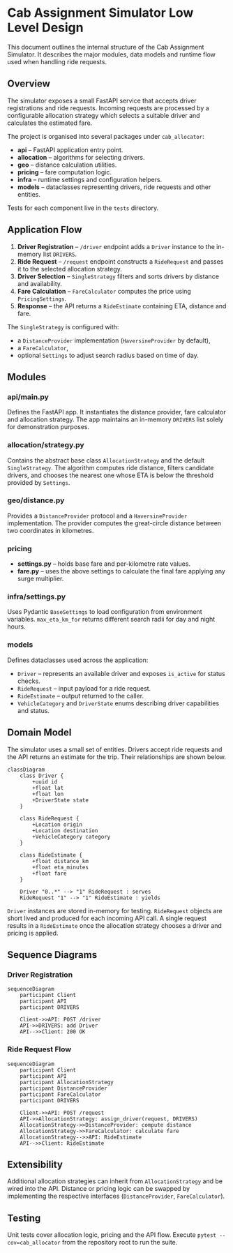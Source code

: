 # Cab Assignment Simulator Low Level Design

This document outlines the internal structure of the Cab Assignment Simulator. It describes the major modules, data models and runtime flow used when handling ride requests.

## Overview

The simulator exposes a small FastAPI service that accepts driver registrations and ride requests. Incoming requests are processed by a configurable allocation strategy which selects a suitable driver and calculates the estimated fare.

The project is organised into several packages under `cab_allocator`:

- **api** – FastAPI application entry point.
- **allocation** – algorithms for selecting drivers.
- **geo** – distance calculation utilities.
- **pricing** – fare computation logic.
- **infra** – runtime settings and configuration helpers.
- **models** – dataclasses representing drivers, ride requests and other entities.

Tests for each component live in the `tests` directory.

## Application Flow

1. **Driver Registration** – `/driver` endpoint adds a `Driver` instance to the in-memory list `DRIVERS`.
2. **Ride Request** – `/request` endpoint constructs a `RideRequest` and passes it to the selected allocation strategy.
3. **Driver Selection** – `SingleStrategy` filters and sorts drivers by distance and availability.
4. **Fare Calculation** – `FareCalculator` computes the price using `PricingSettings`.
5. **Response** – the API returns a `RideEstimate` containing ETA, distance and fare.

The `SingleStrategy` is configured with:
- a `DistanceProvider` implementation (`HaversineProvider` by default),
- a `FareCalculator`,
- optional `Settings` to adjust search radius based on time of day.

## Modules

### api/main.py
Defines the FastAPI app. It instantiates the distance provider, fare calculator and allocation strategy. The app maintains an in-memory `DRIVERS` list solely for demonstration purposes.

### allocation/strategy.py
Contains the abstract base class `AllocationStrategy` and the default `SingleStrategy`. The algorithm computes ride distance, filters candidate drivers, and chooses the nearest one whose ETA is below the threshold provided by `Settings`.

### geo/distance.py
Provides a `DistanceProvider` protocol and a `HaversineProvider` implementation. The provider computes the great-circle distance between two coordinates in kilometres.

### pricing
- **settings.py** – holds base fare and per-kilometre rate values.
- **fare.py** – uses the above settings to calculate the final fare applying any surge multiplier.

### infra/settings.py
Uses Pydantic `BaseSettings` to load configuration from environment variables. `max_eta_km_for` returns different search radii for day and night hours.

### models
Defines dataclasses used across the application:
- `Driver` – represents an available driver and exposes `is_active` for status checks.
- `RideRequest` – input payload for a ride request.
- `RideEstimate` – output returned to the caller.
- `VehicleCategory` and `DriverState` enums describing driver capabilities and status.

## Domain Model

The simulator uses a small set of entities. Drivers accept ride requests and the
API returns an estimate for the trip. Their relationships are shown below.

```mermaid
classDiagram
    class Driver {
        +uuid id
        +float lat
        +float lon
        +DriverState state
    }

    class RideRequest {
        +Location origin
        +Location destination
        +VehicleCategory category
    }

    class RideEstimate {
        +float distance_km
        +float eta_minutes
        +float fare
    }

    Driver "0..*" --> "1" RideRequest : serves
    RideRequest "1" --> "1" RideEstimate : yields
```

`Driver` instances are stored in-memory for testing. `RideRequest` objects are
short lived and produced for each incoming API call. A single request results in
a `RideEstimate` once the allocation strategy chooses a driver and pricing is
applied.

## Sequence Diagrams

### Driver Registration

```mermaid
sequenceDiagram
    participant Client
    participant API
    participant DRIVERS

    Client->>API: POST /driver
    API->>DRIVERS: add Driver
    API-->>Client: 200 OK
```

### Ride Request Flow

```mermaid
sequenceDiagram
    participant Client
    participant API
    participant AllocationStrategy
    participant DistanceProvider
    participant FareCalculator
    participant DRIVERS

    Client->>API: POST /request
    API->>AllocationStrategy: assign_driver(request, DRIVERS)
    AllocationStrategy->>DistanceProvider: compute distance
    AllocationStrategy->>FareCalculator: calculate fare
    AllocationStrategy-->>API: RideEstimate
    API-->>Client: RideEstimate
```

## Extensibility

Additional allocation strategies can inherit from `AllocationStrategy` and be wired into the API. Distance or pricing logic can be swapped by implementing the respective interfaces (`DistanceProvider`, `FareCalculator`).

## Testing

Unit tests cover allocation logic, pricing and the API flow. Execute `pytest --cov=cab_allocator` from the repository root to run the suite.
